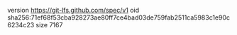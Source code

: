 version https://git-lfs.github.com/spec/v1
oid sha256:71ef68f53cba928273ae80ff7ce4bad03de759fab2511ca5983c1e90c6234c23
size 7167
